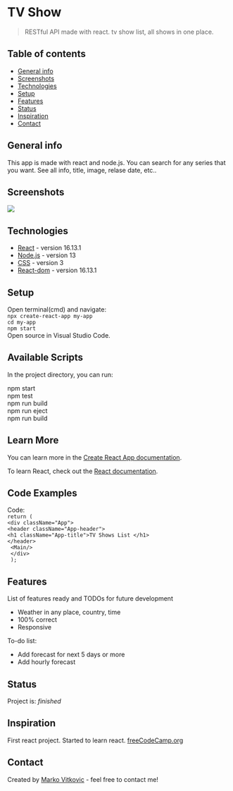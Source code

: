 # TV Show
> RESTful API made with react. tv show list, all shows in one place.

## Table of contents
* [General info](#general-info)
* [Screenshots](#screenshots)
* [Technologies](#technologies)
* [Setup](#setup)
* [Features](#features)
* [Status](#status)
* [Inspiration](#inspiration)
* [Contact](#contact)

## General info
This app is made with react and node.js. You can search for any series that you want. See all info, title, image, relase date, etc.. 

## Screenshots
![](https://github.com/MarkoVitkovic/react-tv_shows_list/blob/master/list.png)

## Technologies
* [React](https://reactjs.org/docs/getting-started.html) - version 16.13.1
* [Node.js](https://nodejs.org/en/docs/) - version 13
* [CSS](https://devdocs.io/css/) - version 3
* [React-dom](https://github.com/facebook/react) - version 16.13.1

## Setup
Open terminal(cmd) and navigate:</br>
`npx create-react-app my-app`</br>
`cd my-app`</br>
`npm start`</br>
Open source in Visual Studio Code.

## Available Scripts

In the project directory, you can run:

npm start</br>
npm test</br>
npm run build</br>
npm run eject</br>
npm run build

## Learn More

You can learn more in the [Create React App documentation](https://facebook.github.io/create-react-app/docs/getting-started).

To learn React, check out the [React documentation](https://reactjs.org/).

## Code Examples
Code:</br>
`return (`</br>
    `<div className="App">`</br>
      `<header className="App-header">`</br>
        `<h1 className="App-title">TV Shows List </h1>`</br>
      `</header>`</br>
     ` <Main/>`</br>
   ` </div>`</br>
 ` );`</br>

## Features
List of features ready and TODOs for future development
* Weather in any place, country, time
* 100% correct
* Responsive

To-do list:
* Add forecast for next 5 days or more
* Add hourly forecast

## Status
Project is: _finished_

## Inspiration
First react project. Started to learn react.
[freeCodeCamp.org](https://www.youtube.com/channel/UC8butISFwT-Wl7EV0hUK0BQ)

## Contact
Created by [Marko Vitkovic](https://github.com/MarkoVitkovic) - feel free to contact me!

